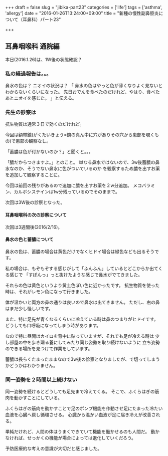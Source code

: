 +++
draft = false
slug = "jibika-part23"
categories = ['life']
tags = ['asthma', 'allergy']
date = "2016-01-26T13:24:00+09:00"
title = "新種の慢性副鼻腔炎について（耳鼻科）パート23"

+++

## 耳鼻咽喉科 通院編

本日(2016.1.26)は、1W後の状態確認？

### 私の経過報告は。。。

鼻水の色は？
ニオイの状況は？
「
鼻水の色はやっと色が薄くなりよく見ないとわからないくらいになった。
先日おでんを食べたのだけれど、やはり、食べたあとニオイを感じた。
」と伝える。

<!--more-->

### 先生の診察は
抗生物質は通常３日で効くのだけれど。

今回は額帯鏡(がくたいきょう=鏡の真ん中に穴がありその穴から患部を覗くもの)で患部の観察なし。

「蓄膿は色が付かないのか？」と聞くと。。。

「膿だからつきますよ。」とのこと。
単なる鼻水ではないので、3w後蓄膿の鼻水なのか、そうでない鼻水に色がついているのか
を観察するため膿を出すお薬を追加して観察することに。

今回は前回の残りがあるので追加に膿を出すお薬を２w分追加。
メコバラミン、カルボシステインは1w分残っているのでそのままで。

次回は3W後の診察となった。

#### 耳鼻咽喉科の次の診察について

次回は3週間後(2016/2/16)。

#### 鼻水の色と蓄膿について
鼻水の色は、蓄膿の場合は黄色だけでなくヒドイ場合は緑色なども出るそうです。

私の場合は、もぞもぞする感じがして「ふんふん」しているとどこからか出てくる感じで
「すぽんっ」っと抜けたような感じで鼻水がでてきました。

それらの色は黄色というより黄土色ぽい色に近かったです。
抗生物質を使った時は、それがレモン色になって行きました。

体が温かいと両方の鼻の通りは良いので鼻水は出てきません。
ただし、右の鼻はまだ少し怪しいです。

また、特に足先が青くなるくらいに冷えている時は鼻のつまりがヒドイです。
どうしても口呼吸になってしまう時があります。

なので特に昼間はカイロを背中に貼っていますが、それでも足が冷える時は
少し部屋の中を歩き廻る養にしてみたり同じ姿勢を取り続けないように
立ち姿勢のできる場所を見つけて作業をしています。

蓄膿は長らくたまったままなので3w後の診察となりましたが、で切ってしまうかどうかはわかりません。

### 同一姿勢を２時間以上続けない
同一姿勢を続けるとどうしても足先まで冷えてくる。
そこで、ふくらはぎの筋肉を動かすことにしている。

ふくらはぎの筋肉を動かすことで足のポンプ機能を作動させ足にたまった冷たい血液を心臓へ戻し循環させる。
心臓から温かい血液が足に届き冷えが改善される。

単純だけれど、人間の体はうまくできていて機能を働かせるのも人間だ。
動かなければ、せっかくの機能が場合によっては退化していくだろう。

予防医療的な考えの意識が大切だと感じました。

